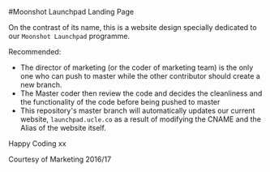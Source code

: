 #Moonshot Launchpad Landing Page

On the contrast of its name, this is a website design specially dedicated to our `Moonshot Launchpad` programme. 

Recommended:
- The director of marketing (or the coder of marketing team) is the only one who can push to master while the other contributor should create a new branch.
- The Master coder then review the code and decides the cleanliness and the functionality of the code before being pushed to master
- This repository's master branch will automatically updates our current website, `launchpad.ucle.co` as a result of modifying the CNAME and the Alias of the website itself.


Happy Coding
xx


Courtesy of Marketing 2016/17
